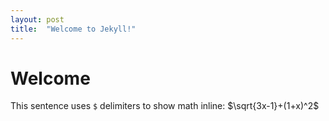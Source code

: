 ```yaml
---
layout: post
title:  "Welcome to Jekyll!"
---
```


# Welcome
This sentence uses `$` delimiters to show math inline: $\sqrt{3x-1}+(1+x)^2$
